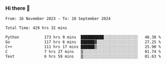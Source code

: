 ### Hi there 👋

<!--
**floyiac/floyiac** is a ✨ _special_ ✨ repository because its `README.md` (this file) appears on your GitHub profile.

Here are some ideas to get you started:

- 🔭 I’m currently working on ...
- 🌱 I’m currently learning ...
- 👯 I’m looking to collaborate on ...
- 🤔 I’m looking for help with ...
- 💬 Ask me about ...
- 📫 How to reach me: ...
- 😄 Pronouns: ...
- ⚡ Fun fact: ...
-->

<!--START_SECTION:waka-->

```txt
From: 16 November 2023 - To: 28 September 2024

Total Time: 429 hrs 32 mins

Python           173 hrs 9 mins  ██████████░░░░░░░░░░░░░░░   40.30 %
Go               117 hrs 6 mins  ██████▓░░░░░░░░░░░░░░░░░░   27.25 %
C++              111 hrs 17 mins ██████▒░░░░░░░░░░░░░░░░░░   25.90 %
C                7 hrs 27 mins   ▒░░░░░░░░░░░░░░░░░░░░░░░░   01.74 %
Text             6 hrs 59 mins   ▒░░░░░░░░░░░░░░░░░░░░░░░░   01.63 %
```

<!--END_SECTION:waka-->
